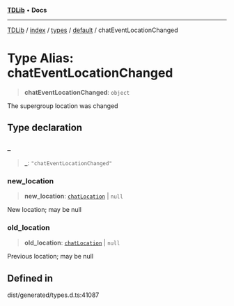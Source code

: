 [**TDLib**](../../../../../../README.md) • **Docs**

***

[TDLib](../../../../../../modules.md) / [index](../../../../../README.md) / [types](../../../README.md) / [default](../README.md) / chatEventLocationChanged

# Type Alias: chatEventLocationChanged

> **chatEventLocationChanged**: `object`

The supergroup location was changed

## Type declaration

### \_

> **\_**: `"chatEventLocationChanged"`

### new\_location

> **new\_location**: [`chatLocation`](chatLocation.md) \| `null`

New location; may be null

### old\_location

> **old\_location**: [`chatLocation`](chatLocation.md) \| `null`

Previous location; may be null

## Defined in

dist/generated/types.d.ts:41087
